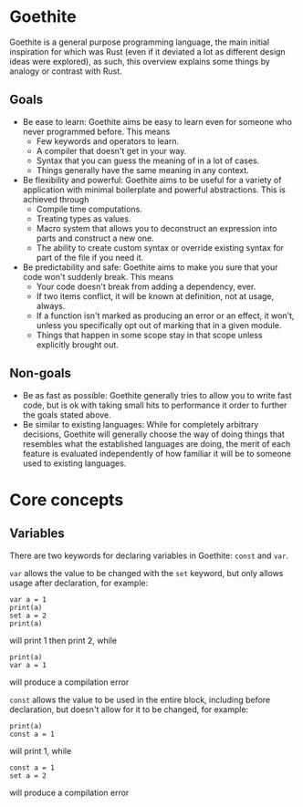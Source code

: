 # Goethite
Goethite is a general purpose programming language, the main initial inspiration for which was Rust (even if it deviated a lot as different design ideas were explored), as such, this overview explains some things by analogy or contrast with Rust.
## Goals
- Be ease to learn: Goethite aims be easy to learn even for someone who never programmed before. This means
    - Few keywords and operators to learn.
    - A compiler that doesn't get in your way.
    - Syntax that you can guess the meaning of in a lot of cases.
    - Things generally have the same meaning in any context.
- Be flexibility and powerful: Goethite aims to be useful for a variety of application with minimal boilerplate and powerful abstractions. This is achieved through
    - Compile time computations.
    - Treating types as values.
    - Macro system that allows you to deconstruct an expression into parts and construct a new one.
    - The ability to create custom syntax or override existing syntax for part of the file if you need it.
- Be predictability and safe: Goethite aims to make you sure that your code won't suddenly break. This means
    - Your code doesn't break from adding a dependency, ever.
    - If two items conflict, it will be known at definition, not at usage, always.
    - If a function isn't marked as producing an error or an effect, it won't, unless you specifically opt out of marking that in a given module.
    - Things that happen in some scope stay in that scope unless explicitly brought out.
## Non-goals
- Be as fast as possible: Goethite generally tries to allow you to write fast code, but is ok with taking small hits to performance it order to further the goals stated above.
- Be similar to existing languages: While for completely arbitrary decisions, Goethite will generally choose the way of doing things that resembles what the established languages are doing, the merit of each feature is evaluated independently of how familiar it will be to someone used to existing languages.

# Core concepts
## Variables
There are two keywords for declaring variables in Goethite: `const` and `var`.

`var` allows the value to be changed with the `set` keyword, but only allows usage after declaration, for example:
```
var a = 1
print(a)
set a = 2
print(a)
```
will print 1 then print 2, while
```
print(a)
var a = 1
```
will produce a compilation error

`const` allows the value to be used in the entire block, including before declaration, but doesn't allow for it to be changed, for example:
```
print(a)
const a = 1
```
will print 1, while
```
const a = 1
set a = 2
```
will produce a compilation error